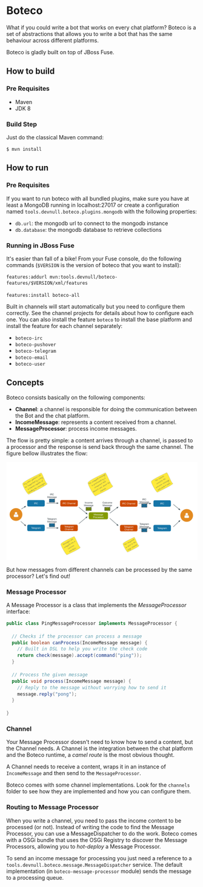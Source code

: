 # Boteco

What if you could write a bot that works on every chat platform? Boteco is a set of abstractions that allows you to write a bot that has the same behaviour across different platforms.

Boteco is gladly built on top of JBoss Fuse.

## How to build

### Pre Requisites

- Maven
- JDK 8

### Build Step

Just do the classical Maven command:

~~~
$ mvn install
~~~

## How to run

### Pre Requisites

If you want to run boteco with all bundled plugins, make sure you have at least a MongoDB running in localhost:27017 or
create a configuration named `tools.devnull.boteco.plugins.mongodb` with the following properties:

- `db.url`: the mongodb url to connect to the mongodb instance
- `db.database`: the mongodb database to retrieve collections

### Running in JBoss Fuse

It's easier than fall of a bike! From your Fuse console, do the following commands (`$VERSION` is the version of
boteco that you want to install):

~~~
features:addurl mvn:tools.devnull/boteco-features/$VERSION/xml/features

features:install boteco-all
~~~

Built in channels will start automatically but you need to configure them correctly. See the channel projects for
details about how to configure each one. You can also install the feature `boteco` to install the base platform and
install the feature for each channel separately:

- `boteco-irc`
- `boteco-pushover`
- `boteco-telegram`
- `boteco-email`
- `boteco-user`

## Concepts

Boteco consists basically on the following components:

- **Channel**: a channel is responsible for doing the communication between the Bot and the chat platform.
- **IncomeMessage**: represents a content received from a channel.
- **MessageProcessor**: process income messages.

The flow is pretty simple: a content arrives through a channel, is passed to a processor and the response is send back through the same channel. The figure bellow illustrates the flow:

![Overview](./assets/overview.png)

But how messages from different channels can be processed by the same processor? Let's find out!

### Message Processor

A Message Processor is a class that implements the _MessageProcessor_ interface:

~~~java
public class PingMessageProcessor implements MessageProcessor {

  // Checks if the processor can process a message
  public boolean canProcess(IncomeMessage message) {
    // Built in DSL to help you write the check code
    return check(message).accept(command("ping"));
  }

  // Process the given message
  public void process(IncomeMessage message) {
    // Reply to the message without worrying how to send it
    message.reply("pong");
  }

}
~~~

### Channel

Your Message Processor doesn't need to know how to send a content, but the Channel needs. A Channel is the integration between the chat platform and the Boteco runtime, a _camel route_ is the most obvious thought.

A Channel needs to receive a content, wraps it in an instance of `IncomeMessage` and then send to the `MessageProcessor`.

Boteco comes with some channel implementations. Look for the `channels` folder to see how they are implemented and how
you can configure them.

### Routing to Message Processor

When you write a channel, you need to pass the income content to be processed (or not). Instead of writing the code to
find the Message Processor, you can use a MessageDispatcher to do the work. Boteco comes with a OSGi bundle that uses
the OSGi Registry to discover the Message Processors, allowing you to _hot-deploy_ a Message Processor.

To send an income message for processing you just need a reference to a `tools.devnull.boteco.message.MessageDispatcher`
service. The default implementation (in `boteco-message-processor` module) sends the message to a processing queue.
